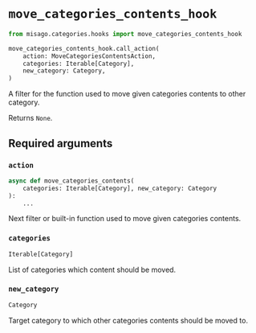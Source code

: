 # `move_categories_contents_hook`

```python
from misago.categories.hooks import move_categories_contents_hook

move_categories_contents_hook.call_action(
    action: MoveCategoriesContentsAction,
    categories: Iterable[Category],
    new_category: Category,
)
```

A filter for the function used to move given categories contents to other category.

Returns `None`.


## Required arguments

### `action`

```python
async def move_categories_contents(
    categories: Iterable[Category], new_category: Category
):
    ...
```

Next filter or built-in function used to move given categories contents.


### `categories`

```python
Iterable[Category]
```

List of categories which content should be moved.


### `new_category`

```python
Category
```

Target category to which other categories contents should be moved to.
